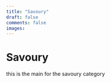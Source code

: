 ```yaml
---
title: "Savoury"
draft: false
comments: false
images:
---
```


# Savoury

this is the main for the savoury category